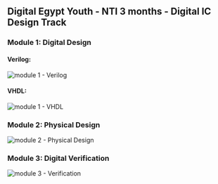 ## Digital Egypt Youth - NTI 3 months - Digital IC Design Track
### Module 1: Digital Design
#### Verilog:
![module 1 - Verilog](https://github.com/AliMaher15/NTI-Digital-IC-Design-Track/blob/main/1-Verilog)
#### VHDL:
![module 1 - VHDL](https://github.com/AliMaher15/NTI-Digital-IC-Design-Track/blob/main/2-VHDL)
### Module 2: Physical Design
![module 2 - Physical Design](https://github.com/AliMaher15/NTI-Digital-IC-Design-Track/blob/main/3-PnR)
### Module 3: Digital Verification
![module 3 - Verification](https://github.com/AliMaher15/NTI-Digital-IC-Design-Track/tree/main/4_Verification)
